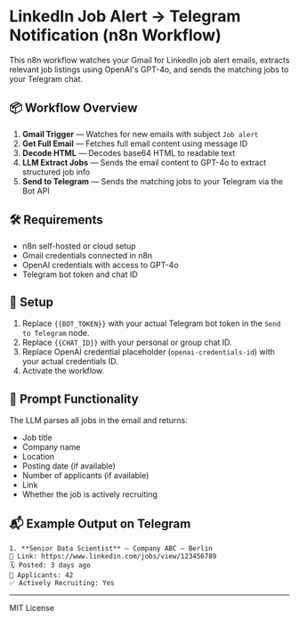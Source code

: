 # LinkedIn Job Alert → Telegram Notification (n8n Workflow)

This n8n workflow watches your Gmail for LinkedIn job alert emails, extracts relevant job listings using OpenAI's GPT-4o, and sends the matching jobs to your Telegram chat.

## 📦 Workflow Overview

1. **Gmail Trigger** — Watches for new emails with subject `Job alert`
2. **Get Full Email** — Fetches full email content using message ID
3. **Decode HTML** — Decodes base64 HTML to readable text
4. **LLM Extract Jobs** — Sends the email content to GPT-4o to extract structured job info
5. **Send to Telegram** — Sends the matching jobs to your Telegram via the Bot API

## 🛠️ Requirements

- n8n self-hosted or cloud setup
- Gmail credentials connected in n8n
- OpenAI credentials with access to GPT-4o
- Telegram bot token and chat ID

## 🔧 Setup

1. Replace `{{BOT_TOKEN}}` with your actual Telegram bot token in the `Send to Telegram` node.
2. Replace `{{CHAT_ID}}` with your personal or group chat ID.
3. Replace OpenAI credential placeholder (`openai-credentials-id`) with your actual credentials ID.
4. Activate the workflow.

## 🧠 Prompt Functionality

The LLM parses all jobs in the email and returns:

- Job title
- Company name
- Location
- Posting date (if available)
- Number of applicants (if available)
- Link
- Whether the job is actively recruiting

## 📬 Example Output on Telegram

```
1. **Senior Data Scientist** – Company ABC – Berlin  
🔗 Link: https://www.linkedin.com/jobs/view/123456789  
🗓️ Posted: 3 days ago  
👥 Applicants: 42  
✅ Actively Recruiting: Yes
```

---
MIT License